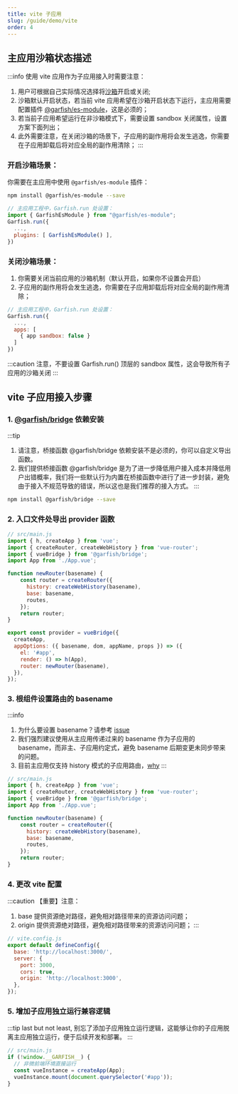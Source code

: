 ```yaml
---
title: vite 子应用
slug: /guide/demo/vite
order: 4
---
```


## 主应用沙箱状态描述

:::info
使用 vite 应用作为子应用接入时需要注意：

1. 用户可根据自己实际情况选择将[沙箱](../concept/sandbox.md)开启或关闭;
2. 沙箱默认开启状态，若当前 vite 应用希望在沙箱开启状态下运行，主应用需要配置插件 [@garfish/es-module](../../garfish-plugins/es-module.md)，这是必须的；
3. 若当前子应用希望运行在非沙箱模式下，需要设置 sandbox 关闭属性，设置方案下面列出；
4. 此外需要注意，在关闭沙箱的场景下，子应用的副作用将会发生逃逸，你需要在子应用卸载后将对应全局的副作用清除；
:::

### 开启沙箱场景：
你需要在主应用中使用 `@garfish/es-module` 插件：

```bash npm2yarn
npm install @garfish/es-module --save
```

```js
// 主应用工程中，Garfish.run 处设置：
import { GarfishEsModule } from "@garfish/es-module";
Garfish.run({
  ...,
  plugins: [ GarfishEsModule() ],
})
```

### 关闭沙箱场景：
1. 你需要关闭当前应用的沙箱机制（默认开启，如果你不设置会开启）
2. 子应用的副作用将会发生逃逸，你需要在子应用卸载后将对应全局的副作用清除；
```js
// 主应用工程中，Garfish.run 处设置：
Garfish.run({
  ...,
  apps: [
    { app sandbox: false }
  ]
})
```
:::caution
注意，不要设置 Garfish.run() 顶层的 sandbox 属性，这会导致所有子应用的沙箱关闭
:::


## vite 子应用接入步骤

### 1. [@garfish/bridge](../../guide/bridge) 依赖安装

:::tip
 1. 请注意，桥接函数 @garfish/bridge 依赖安装不是必须的，你可以自定义导出函数。
 2. 我们提供桥接函数 @garfish/bridge 是为了进一步降低用户接入成本并降低用户出错概率，我们将一些默认行为内置在桥接函数中进行了进一步封装，避免由于接入不规范导致的错误，所以这也是我们推荐的接入方式。
:::

```bash npm2yarn
npm install @garfish/bridge --save
```

### 2. 入口文件处导出 provider 函数
```js
// src/main.js
import { h, createApp } from 'vue';
import { createRouter, createWebHistory } from 'vue-router';
import { vueBridge } from '@garfish/bridge';
import App from './App.vue';

function newRouter(basename) {
    const router = createRouter({
      history: createWebHistory(basename),
      base: basename,
      routes,
    });
    return router;
}

export const provider = vueBridge({
  createApp,
  appOptions: ({ basename, dom, appName, props }) => ({
    el: '#app',
    render: () => h(App),
    router: newRouter(basename),
  }),
});
```

### 3. 根组件设置路由的 basename
:::info
1. 为什么要设置 basename？请参考 [issue](../../issues/childApp.md#子应用拿到-basename-的作用)
2. 我们强烈建议使用从主应用传递过来的 basename 作为子应用的 basename，而非主、子应用约定式，避免 basename 后期变更未同步带来的问题。
3. 目前主应用仅支持 history 模式的子应用路由，[why](../../issues/childApp.md#为什么主应用仅支持-history-模式)
:::
```js
// src/main.js
import { h, createApp } from 'vue';
import { createRouter, createWebHistory } from 'vue-router';
import { vueBridge } from '@garfish/bridge';
import App from './App.vue';

function newRouter(basename) {
    const router = createRouter({
      history: createWebHistory(basename),
      base: basename,
      routes,
    });
    return router;
}
```
### 4. 更改 vite 配置
:::caution 【重要】注意：
1. base 提供资源绝对路径，避免相对路径带来的资源访问问题；
2. origin 提供资源绝对路径，避免相对路径带来的资源访问问题；
:::
```js
// vite.config.js
export default defineConfig({
  base: 'http://localhost:3000/',
  server: {
    port: 3000,
    cors: true,
    origin: 'http://localhost:3000',
  },
});
```

### 5. 增加子应用独立运行兼容逻辑
:::tip
last but not least, 别忘了添加子应用独立运行逻辑，这能够让你的子应用脱离主应用独立运行，便于后续开发和部署。
:::
```js
// src/main.js
if (!window.__GARFISH__) {
  // 非微前端环境直接运行
  const vueInstance = createApp(App);
  vueInstance.mount(document.querySelector('#app'));
}
```
